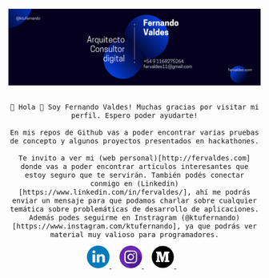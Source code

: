 <!--
**ktufernando/ktufernando** is a ✨ _special_ ✨ repository because its `README.md` (this file) appears on your GitHub profile.

Here are some ideas to get you started:

- 🔭 I’m currently working on ...
- 🌱 I’m currently learning ...
- 👯 I’m looking to collaborate on ...
- 🤔 I’m looking for help with ...
- 💬 Ask me about ...
- 📫 How to reach me: ...
- 😄 Pronouns: ...
- ⚡ Fun fact: ...
-->

![Banner gif](https://github.com/ktufernando/ktufernando/blob/master/img/banner.png)

<p align="center">
<br>
  <samp>
    👋 Hola 👋
    Soy Fernando Valdes! Muchas gracias por visitar mi perfil. Espero poder ayudarte!
    <br><br>
    En mis repos de Github vas a poder encontrar varias pruebas de concepto y algunos proyectos presentados en hackathones.
    <br><br>
    Te invito a ver mi (web personal)[http://fervaldes.com] donde vas a poder encontrar artículos interesantes que estoy seguro que te servirán.
    También podés conectar conmigo en (Linkedin)[https://www.linkedin.com/in/fervaldes/], ahí me podrás enviar un mensaje para que podamos charlar sobre cualquier temática sobre problemáticas de desarrollo de apĺicaciones.
    Además podes seguirme en Instragram (@ktufernando)[https://www.instagram.com/ktufernando], ya que podrás ver material muy valioso para programadores.
  </samp>
</p>

<p align="center">
  <a href="https://www.linkedin.com/in/fervaldes/">
    <img src="https://github.com/ktufernando/ktufernando/blob/master/img/social/linkedin.svg" width="45px" alt="LinkedIn">
  </a> &nbsp; &nbsp;
  <a href="https://www.instagram.com/ktufernando/">
    <img src="https://github.com/ktufernando/ktufernando/blob/master/img/social/instagram.svg" width="45px" alt="Instagram">
  </a> &nbsp; &nbsp;
  <a href="https://medium.com/@ktufernando/">
    <img src="https://github.com/ktufernando/ktufernando/blob/master/img/social/medium.svg" width="45px" alt="Facebook">
  </a> &nbsp; &nbsp;
</p>
